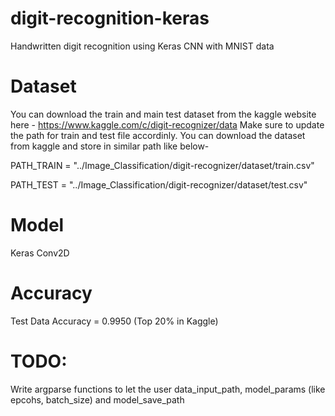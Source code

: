 # digit-recognition-keras
Handwritten digit recognition using Keras CNN with MNIST data

# Dataset
You can download the train and main test dataset from the kaggle website here - https://www.kaggle.com/c/digit-recognizer/data
Make sure to update the path for train and test file accordinly. You can download the dataset from kaggle and store in similar path like below-

PATH_TRAIN = "../Image_Classification/digit-recognizer/dataset/train.csv"

PATH_TEST = "../Image_Classification/digit-recognizer/dataset/test.csv"

# Model
Keras Conv2D

# Accuracy
Test Data Accuracy = 0.9950 (Top 20% in Kaggle)

# TODO:
Write argparse functions to let the user data_input_path, model_params (like epcohs, batch_size) and model_save_path

